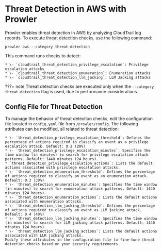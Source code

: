 # Threat Detection in AWS with Prowler

Prowler enables threat detection in AWS by analyzing CloudTrail log records. To execute threat detection checks, use the following command:

```
prowler aws --category threat-detection
```

This command runs checks to detect:

    * \- `cloudtrail_threat_detection_privilege_escalation`: Privilege escalation attacks
    * \- `cloudtrail_threat_detection_enumeration`: Enumeration attacks
    * \- `cloudtrail_threat_detection_llm_jacking`: LLM Jacking attacks

???+ note
    Threat detection checks are executed only when the `--category threat-detection` flag is used, due to performance considerations.

## Config File for Threat Detection

To manage the behavior of threat detection checks, edit the configuration file located in `config.yaml` file from `/prowler/config`. The following attributes can be modified, all related to threat detection:

    * \- `threat_detection_privilege_escalation_threshold`: Defines the percentage of actions required to classify an event as a privilege escalation attack. Default: 0.2 (20%)
    * \- `threat_detection_privilege_escalation_minutes`: Specifies the time window (in minutes) to search for privilege escalation attack patterns. Default: 1440 minutes (24 hours).
    * `threat_detection_privilege_escalation_actions`: Lists the default actions associated with privilege escalation attacks.
    * \- `threat_detection_enumeration_threshold`: Defines the percentage of actions required to classify an event as an enumeration attack. Default: 0.3 (30%)
    * \- `threat_detection_enumeration_minutes`: Specifies the time window (in minutes) to search for enumeration attack patterns. Default: 1440 minutes (24 hours).
    * \- `threat_detection_enumeration_actions`: Lists the default actions associated with enumeration attacks.
    * \- `threat_detection_llm_jacking_threshold`: Defines the percentage of actions required to classify an event as LLM jacking attack. Default: 0.4 (40%)
    * \- `threat_detection_llm_jacking_minutes`: Specifies the time window (in minutes) to search for LLM jacking attack patterns. Default: 1440 minutes (24 hours).
    * \- `threat_detection_llm_jacking_actions`: Lists the default actions associated with LLM jacking attacks.
    Modify these attributes in the configuration file to fine-tune threat detection checks based on your security requirements.

